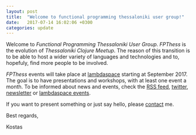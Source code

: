 ```yaml
---
layout: post
title:  "Welcome to functional programming thessaloniki user group!"
date:   2017-07-14 16:02:06 +0300
categories: update
---
```

Welcome to _Functional Programming Thessaloniki User Group_. _FPThess_ is the evolution
of _Thessaloniki Clojure Meetup_. The reason of this transition is to be able to host
a wider variety of languages and technologies and to, hopefuly, find more people to be involved.

_FPThess_ events will take place at [lambdaspace] starting at September 2017.
The goal is to have presentations and workshops, with at least one event a month.
To be informed about news and events, check the [RSS feed][feed.xml],
[twitter][fpthess-twitter], [newsletter] or [lambdaspace events][lambdaspace-events].

If you want to present something or just say hello, please [contact] me.

Best regards,

Kostas


[lambdaspace]: https://lambdaspace.gr/
[contact]: https://fpthess.github.io/contact
[feed.xml]: https://fpthess.github.io/feed.xml
[fpthess-twitter]: https://fpthess.github.io/feed.xml
[newsletter]: https://fpthess.github.io/newsletter
[lambdaspace-events]: https://community.lambdaspace.gr/


